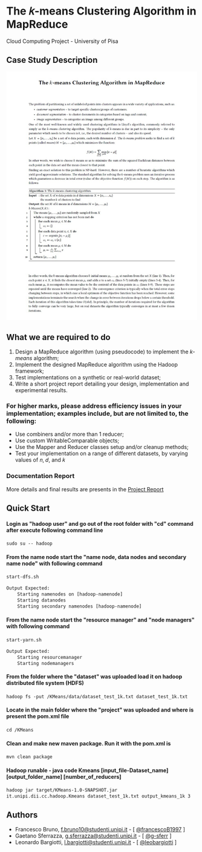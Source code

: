 
# The 𝑘-means Clustering Algorithm in MapReduce

Cloud Computing Project - University of Pisa

## Case Study Description

![Image of Description](utils/images/case_study_description.png)

## What we are required to do

1. Design a MapReduce algorithm (using pseudocode) to implement the _k-means_ algorithm;
2. Implement the designed MapReduce algorithm using the Hadoop framework;
3. Test implementations on a synthetic or real-world dataset;
4. Write a short project report detailing your design, implementation and experimental results.

### For higher marks, please address efficiency issues in your implementation; examples include, but are not limited to, the following:

- Use combiners and/or more than 1 reducer;
- Use custom WritableComparable objects;
- Use the Mapper and Reducer classes setup and/or cleanup methods;
- Test your implementation on a range of different datasets, by varying values of 𝑛, 𝑑, and 𝑘

### Documentation Report

More details and final results are presents in the [Project Report](utils/doc/Project_Report.pdf)

## Quick Start

#### Login as "hadoop user" and go out of the root folder with "cd" command after execute following command line

```shell
sudo su -- hadoop
```

#### From the name node start the "name node, data nodes and secondary name node" with following command

```shell
start-dfs.sh
```
```
Output Expected:
    Starting namenodes on [hadoop-namenode]
    Starting datanodes
    Starting secondary namenodes [hadoop-namenode]
```

#### From the name node start the "resource manager" and "node managers" with following command

```shell
start-yarn.sh
```
```
Output Expected:
    Starting resourcemanager
    Starting nodemanagers
```

#### From the folder where the "dataset" was uploaded load it on hadoop distributed file system (HDFS)

```shell
hadoop fs -put /KMeans/data/dataset_test_1k.txt dataset_test_1k.txt
```

#### Locate in the main folder where the "project" was uploaded and where is present the pom.xml file

```shell
cd /KMeans
```

#### Clean and make new maven package. Run it with the pom.xml is

```shell
mvn clean package
```

#### Hadoop runable - java code Kmeans [input_file-Dataset_name] [output_folder_name] [number_of_reducers]

```shell
hadoop jar target/KMeans-1.0-SNAPSHOT.jar it.unipi.dii.cc.hadoop.Kmeans dataset_test_1k.txt output_kmeans_1k 3
```

## Authors

* Francesco Bruno, f.bruno10@studenti.unipi.it - [ [@francescoB1997](https://github.com/francescoB1997) ]
* Gaetano Sferrazza, g.sferrazza@studenti.unipi.it - [ [@g-sferr](https://github.com/g-sferr) ]
* Leonardo Bargiotti, l.bargiotti@studenti.unipi.it - [ [@leobargiotti](https://github.com/leobargiotti) ]
